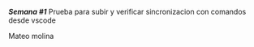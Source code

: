 ***Semana #1***
Prueba para subir y verificar sincronizacion con comandos desde vscode

Mateo molina 